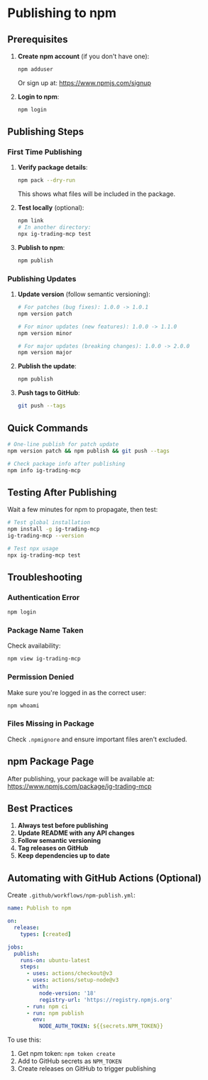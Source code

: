 # Publishing to npm

## Prerequisites

1. **Create npm account** (if you don't have one):
   ```bash
   npm adduser
   ```
   Or sign up at: https://www.npmjs.com/signup

2. **Login to npm**:
   ```bash
   npm login
   ```

## Publishing Steps

### First Time Publishing

1. **Verify package details**:
   ```bash
   npm pack --dry-run
   ```
   This shows what files will be included in the package.

2. **Test locally** (optional):
   ```bash
   npm link
   # In another directory:
   npx ig-trading-mcp test
   ```

3. **Publish to npm**:
   ```bash
   npm publish
   ```

### Publishing Updates

1. **Update version** (follow semantic versioning):
   ```bash
   # For patches (bug fixes): 1.0.0 -> 1.0.1
   npm version patch

   # For minor updates (new features): 1.0.0 -> 1.1.0
   npm version minor

   # For major updates (breaking changes): 1.0.0 -> 2.0.0
   npm version major
   ```

2. **Publish the update**:
   ```bash
   npm publish
   ```

3. **Push tags to GitHub**:
   ```bash
   git push --tags
   ```

## Quick Commands

```bash
# One-line publish for patch update
npm version patch && npm publish && git push --tags

# Check package info after publishing
npm info ig-trading-mcp
```

## Testing After Publishing

Wait a few minutes for npm to propagate, then test:

```bash
# Test global installation
npm install -g ig-trading-mcp
ig-trading-mcp --version

# Test npx usage
npx ig-trading-mcp test
```

## Troubleshooting

### Authentication Error
```bash
npm login
```

### Package Name Taken
Check availability:
```bash
npm view ig-trading-mcp
```

### Permission Denied
Make sure you're logged in as the correct user:
```bash
npm whoami
```

### Files Missing in Package
Check `.npmignore` and ensure important files aren't excluded.

## npm Package Page

After publishing, your package will be available at:
https://www.npmjs.com/package/ig-trading-mcp

## Best Practices

1. **Always test before publishing**
2. **Update README with any API changes**
3. **Follow semantic versioning**
4. **Tag releases on GitHub**
5. **Keep dependencies up to date**

## Automating with GitHub Actions (Optional)

Create `.github/workflows/npm-publish.yml`:

```yaml
name: Publish to npm

on:
  release:
    types: [created]

jobs:
  publish:
    runs-on: ubuntu-latest
    steps:
      - uses: actions/checkout@v3
      - uses: actions/setup-node@v3
        with:
          node-version: '18'
          registry-url: 'https://registry.npmjs.org'
      - run: npm ci
      - run: npm publish
        env:
          NODE_AUTH_TOKEN: ${{secrets.NPM_TOKEN}}
```

To use this:
1. Get npm token: `npm token create`
2. Add to GitHub secrets as `NPM_TOKEN`
3. Create releases on GitHub to trigger publishing